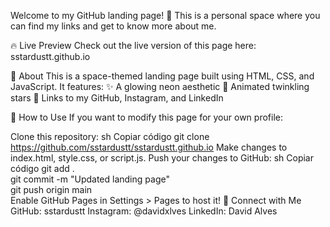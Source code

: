 Welcome to my GitHub landing page! 🚀 This is a personal space where you can find my links and get to know more about me.

🔥 Live Preview
Check out the live version of this page here:
sstardustt.github.io

📜 About
This is a space-themed landing page built using HTML, CSS, and JavaScript. It features:
✨ A glowing neon aesthetic
🌠 Animated twinkling stars
🔗 Links to my GitHub, Instagram, and LinkedIn

📂 How to Use
If you want to modify this page for your own profile:

Clone this repository:
sh
Copiar código
git clone https://github.com/sstardustt/sstardustt.github.io
Make changes to index.html, style.css, or script.js.
Push your changes to GitHub:
sh
Copiar código
git add .  
git commit -m "Updated landing page"  
git push origin main  
Enable GitHub Pages in Settings > Pages to host it!
🔗 Connect with Me
GitHub: sstardustt
Instagram: @davidxlves
LinkedIn: David Alves
